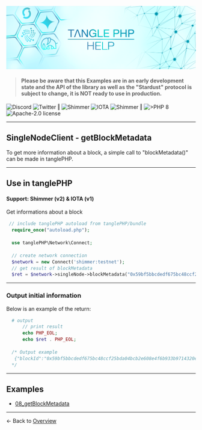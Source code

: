 ![](.meta/Banner.png)

> #### Please be aware that this Examples are in an early development state and the API of the library as well as the "Stardust" protocol is subject to change, it is NOT ready to use in production.

<a href="https://discord.iota.org/" style="text-decoration:none;"><img src="https://img.shields.io/badge/Discord-9cf.svg?style=social&logo=discord" alt="Discord"></a>
<a href="https://twitter.com/tanglePHP/" style="text-decoration:none;"><img src="https://img.shields.io/badge/Twitter-@tanglePHP-9cf.svg?style=social&logo=twitter" alt="Twitter"></a> ‖
<a href="https://www.tanglephp.com/" style="text-decoration:none;"><img src="https://img.shields.io/badge/tanglePHP-grey?style=flat-square&logo=tanglePHP" alt="Shimmer"></a>
<a href="https://www.iota.org/" style="text-decoration:none;"><img src="https://img.shields.io/badge/IOTA-grey?style=flat-square&logo=iota" alt="IOTA"></a>
<a href="https://www.shimmer.network/" style="text-decoration:none;"><img src="https://img.shields.io/badge/Shimmer-grey?style=flat-square&logo=shimmer" alt="Shimmer"></a> ‖
<a href="https://www.php.net/" style="text-decoration:none;"><img src="https://img.shields.io/badge/PHP->= 8.1.x-blue?style=flat-square&logo=php" alt=">PHP 8"></a>
<a href="https://github.com/iota-community/iota.php/LICENSE" style="text-decoration:none;"><img src="https://img.shields.io/badge/license-Apache--2.0-green?style=flat-square" alt="Apache-2.0 license"></a>

---

## SingleNodeClient - getBlockMetadata

To get more information about a block, a simple call to "blockMetadata()" can be made in tanglePHP.

---

## Use in tanglePHP

#### Support: Shimmer (v2) & IOTA (v1)

Get informations about a block

```PHP
 // include tanglePHP autoload from tanglePHP/bundle
  require_once("autoload.php");

  use tanglePHP\Network\Connect;

  // create network connection
  $network = new Connect('shimmer:testnet');
  // get result of blockMetadata
  $ret = $network->singleNode->blockMetadata("0x59bf5bbcdedf675bc48ccf25bda04bcb2e608e4f6b933b9714320e0e79b10b03");
```

---

### Output initial information
Below is an example of the return:

```PHP
  # output
      // print result
      echo PHP_EOL;
      echo $ret . PHP_EOL;
      
  /* Output example
   {"blockId":"0x59bf5bbcdedf675bc48ccf25bda04bcb2e608e4f6b933b9714320e0e79b10b03","parents":["0x705ed24dc1b0939d847a19a0ba61a759ffc6853573d6ce3742e2283d00077b4f","0x99ff7d5ee637f4af55fa36273d188b1cae2cab87a2e8e8a4d8def43cd93bbbe0","0x9b3ff62417156c3d03f20fec42b5d30909170dae7edb895da62ce6551d090c4f","0xf1ec0644d82122101452cff19747a52d9db20de8916d1d14e5758cfc6a299cff"],"isSolid":true,"referencedByMilestoneIndex":1557348,"ledgerInclusionState":"noTransaction","whiteFlagIndex":7}
  */
```

---

## Examples

+ [08_getBlockMetadata](https://github.com/tanglePHP/bundle/blob/main/examples/src/singlenode-client/Simple/08_getBlockMetadata.php)

---

<- Back to [Overview](000_index.md)